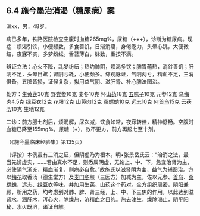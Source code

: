 ## 6.4 施今墨治消渴（糖尿病）案

满xx，男，48岁。

病已多年，铁路医院检査空腹时血糖265mg%，尿糖（+++），诊断为糖尿病。现症：烦渴引饮，小便频数，多食善饥，日渐消瘦，身倦乏力，头晕心跳，大便微结，夜寐不实，多梦纷纭。舌苔薄白，脉数，重按不满。

辨证立法：心火不降，乱梦纷纭；热灼肺阴，烦渴多饮；脾胃蕴热，消谷善饥；肝阴不足，头晕目眩；肾阴亏耗，小便频多。综观脉证，气阴两亏，精血不足，三消俱备，五脏皆损，证候复杂，拟用益气阴、滋肝肾、补心脾法图治。

处方：生[黄芪](https://www.gmzyjc.com/read/bc/bc17-0.1.4.0.0.md)30克 野[党参](https://www.gmzyjc.com/read/bc/bc17-0.1.2.0.0.md)10克 麦冬10克 怀[山药](https://www.gmzyjc.com/read/bc/bc17-0.1.6.0.0.md)18克 [五味子](https://www.gmzyjc.com/read/bc/bc18-0.0.2.0.0.md)10克 元参12克 [乌梅](https://www.gmzyjc.com/read/bc/bc18-0.0.5.0.0.md)肉4.5克 [绿豆](https://www.gmzyjc.com/read/bc/bc03-0.4.17.0.0.md)衣12克 花粉12克 山萸肉12克 [桑螵蛸](https://www.gmzyjc.com/read/bc/bc18-0.0.18.0.0.md)10克 [远志](https://www.gmzyjc.com/read/bc/bc09-0.2.3.0.0.md)10克 何[首乌](https://www.gmzyjc.com/read/bc/bc17-0.3.2.0.0.md)15克 云[茯苓](https://www.gmzyjc.com/read/bc/bc05-0.0.1.0.0.md)10克 生地12克

二诊：前方服七剂后，烦渴解，尿次减，饮食如常，夜寐转佳，精神舒畅。空腹时血糖已降至155mg%，尿糖（+），效不更方，前方再服七至十剂。

（《施今墨临床经验集》第135页）

〔评按〕本例虽有三消之证，但阴虚乃为根本。明•张景岳氏云：“治消之法，最当先辨虚实，……若由真水不足，则悉属阴虚，无论上、中、下，急宜治肾为主，必使阴气渐充，精血渐复，则病必自愈。”故施氏以滋肾阴为主，益气为辅图治。方以[梅花](https://www.gmzyjc.com/read/bc/bc11-0.0.20.0.0.md)取香汤（德生堂方）及[麦门冬](https://www.gmzyjc.com/read/bc/bc17-0.4.2.0.0.md)煎（三因方）加减为主，佐以元参、[首乌](https://www.gmzyjc.com/read/bc/bc17-0.3.2.0.0.md)、[桑螵蛸](https://www.gmzyjc.com/read/bc/bc18-0.0.18.0.0.md)、[远志](https://www.gmzyjc.com/read/bc/bc09-0.2.3.0.0.md)、[绿豆](https://www.gmzyjc.com/read/bc/bc03-0.4.17.0.0.md)衣等味，并加用生芪、[山药](https://www.gmzyjc.com/read/bc/bc17-0.1.6.0.0.md)这个药对。全方组织周密，阴阳兼顾，所用之药，均考虑到对肺、脾、肾三经，上、中、下三焦的作用，以此达到滋肾水，涵肝木，泻心火，除燥热，济精血之目的。热去津生，燥除渴止，阴平阳秘，水火既济，诸证自解。
